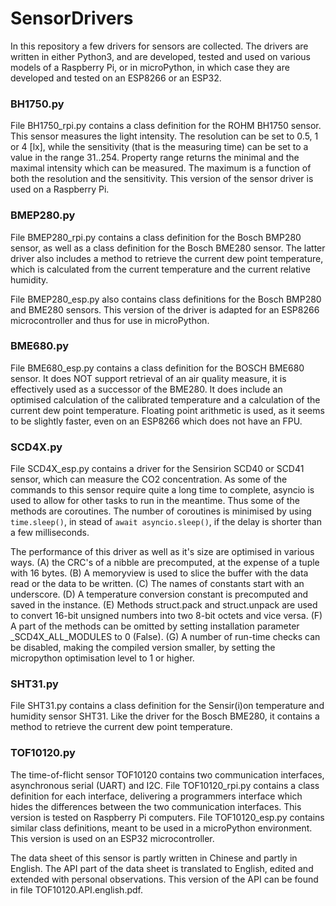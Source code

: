 # SensorDrivers

In this repository a few drivers for sensors are collected. The drivers are written in either Python3, and are developed, tested and used on various models of a Raspberry Pi, or in microPython, in which case they are developed and tested on an ESP8266 or an ESP32.

### BH1750.py

File BH1750_rpi.py contains a class definition for the ROHM BH1750 sensor. This sensor measures the light intensity. The resolution can be set to 0.5, 1 or 4 [lx], while the sensitivity (that is the measuring time) can be set to a value in the range 31..254. Property range returns the minimal and the maximal intensity which can be measured. The maximum is a function of both the resolution and the sensitivity. This version of the sensor driver is used on a Raspberry Pi.

### BMEP280.py

File BMEP280_rpi.py contains a class definition for the Bosch BMP280 sensor, as well as a class definition for the Bosch BME280 sensor. The latter driver also includes a method to retrieve the current dew point temperature, which is calculated from the current temperature and the current relative humidity.

File BMEP280_esp.py also contains class definitions for the Bosch BMP280 and BME280 sensors. This version of the driver is adapted for an ESP8266 microcontroller and thus for use in microPython.

### BME680.py

File BME680_esp.py contains a class definition for the BOSCH BME680 sensor. It does NOT support retrieval of an air quality measure, it is effectively used as a successor of the BME280. It does include an optimised calculation of the calibrated temperature and a calculation of the current dew point temperature. Floating point arithmetic is used, as it seems to be slightly faster, even on an ESP8266 which does not have an FPU.

### SCD4X.py

File SCD4X_esp.py contains a driver for the Sensirion SCD40 or SCD41 sensor, which can measure the CO2 concentration. As some of the commands to this sensor require quite a long time to complete, asyncio is used to allow for other tasks to run in the meantime. Thus some of the methods are coroutines. The number of coroutines is minimised by using `time.sleep()`, in stead of `await asyncio.sleep()`, if the delay is shorter than a few milliseconds.

The performance of this driver as well as it's size are optimised in various ways. (A) the CRC's of a nibble are precomputed, at the expense of a tuple with 16 bytes. (B) A memoryview is used to slice the buffer with the data read or the data to be written. (C) The names of constants start with an underscore. (D) A temperature conversion constant is precomputed and saved in the instance. (E) Methods struct.pack and struct.unpack are used to convert 16-bit unsigned numbers into two 8-bit octets and vice versa. (F) A part of the methods can be omitted by setting installation parameter _SCD4X_ALL_MODULES to 0 (False). (G) A number of run-time checks can be disabled, making the compiled version smaller, by setting the micropython optimisation level to 1 or higher.

### SHT31.py

File SHT31.py contains a class definition for the Sensir(i)on temperature and humidity sensor SHT31. Like the driver for the Bosch BME280, it contains a method to retrieve the current dew point temperature.

### TOF10120.py

The time-of-flicht sensor TOF10120 contains two communication interfaces, asynchronous serial (UART) and I2C. File TOF10120_rpi.py contains a class definition for each interface, delivering a programmers interface which hides the differences between the two communication interfaces. This version is tested on Raspberry Pi computers. File TOF10120_esp.py contains similar class definitions, meant to be used in a microPython environment. This version is used on an ESP32 microcontroller.

The data sheet of this sensor is partly written in Chinese and partly in English. The API part of the data sheet is translated to English, edited and extended with personal observations. This version of the API can be found in file TOF10120.API.english.pdf.

